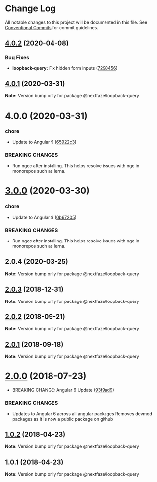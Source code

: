 # Change Log

All notable changes to this project will be documented in this file.
See [Conventional Commits](https://conventionalcommits.org) for commit guidelines.

## [4.0.2](https://github.com/NextFaze/npm-modules/compare/@nextfaze/loopback-query@4.0.1...@nextfaze/loopback-query@4.0.2) (2020-04-08)


### Bug Fixes

* **loopback-query:** Fix hidden form inputs ([7298456](https://github.com/NextFaze/npm-modules/commit/7298456a773d3c438d8c8eaf95676c31b7d1e1fa))





## [4.0.1](https://github.com/NextFaze/npm-modules/compare/@nextfaze/loopback-query@4.0.0...@nextfaze/loopback-query@4.0.1) (2020-03-31)

**Note:** Version bump only for package @nextfaze/loopback-query





# 4.0.0 (2020-03-31)


### chore

* Update to Angular 9 ([65922c3](https://github.com/NextFaze/npm-modules/commit/65922c3b464f9f035f38e3bc8dc07a063f7fd501))


### BREAKING CHANGES

* Run ngcc after installing.
This helps resolve issues with ngc in monorepos such as lerna.





# [3.0.0](https://github.com/NextFaze/npm-modules/compare/@nextfaze/loopback-query@2.0.4...@nextfaze/loopback-query@3.0.0) (2020-03-30)


### chore

* Update to Angular 9 ([0b67205](https://github.com/NextFaze/npm-modules/commit/0b67205e48aae8a496f85f1bdff945e29c375bf0))


### BREAKING CHANGES

* Run ngcc after installing.
This helps resolve issues with ngc in monorepos such as lerna.





## 2.0.4 (2020-03-25)

**Note:** Version bump only for package @nextfaze/loopback-query





## [2.0.3](https://gitlab.nextfaze.com/nextfaze/npm-module-seed/compare/@nextfaze/loopback-query@2.0.2...@nextfaze/loopback-query@2.0.3) (2018-12-31)

**Note:** Version bump only for package @nextfaze/loopback-query





<a name="2.0.2"></a>
## [2.0.2](https://gitlab.nextfaze.com/nextfaze/npm-module-seed/compare/@nextfaze/loopback-query@2.0.1...@nextfaze/loopback-query@2.0.2) (2018-09-21)




**Note:** Version bump only for package @nextfaze/loopback-query

<a name="2.0.1"></a>
## [2.0.1](https://gitlab.nextfaze.com/nextfaze/npm-module-seed/compare/@nextfaze/loopback-query@2.0.0...@nextfaze/loopback-query@2.0.1) (2018-09-18)




**Note:** Version bump only for package @nextfaze/loopback-query

<a name="2.0.0"></a>
# [2.0.0](https://gitlab.nextfaze.com/nextfaze/npm-module-seed/compare/@nextfaze/loopback-query@1.0.2...@nextfaze/loopback-query@2.0.0) (2018-07-23)


* BREAKING CHANGE: Angular 6 Update ([93f9ad9](https://gitlab.nextfaze.com/nextfaze/npm-module-seed/commit/93f9ad9))


### BREAKING CHANGES

* Updates to Angular 6 across all angular packages
Removes devmod packages as it is now a public package on github




<a name="1.0.2"></a>
## [1.0.2](https://gitlab.nextfaze.com/nextfaze/npm-module-seed/compare/@nextfaze/loopback-query@1.0.1...@nextfaze/loopback-query@1.0.2) (2018-04-23)




**Note:** Version bump only for package @nextfaze/loopback-query

<a name="1.0.1"></a>
## 1.0.1 (2018-04-23)




**Note:** Version bump only for package @nextfaze/loopback-query
